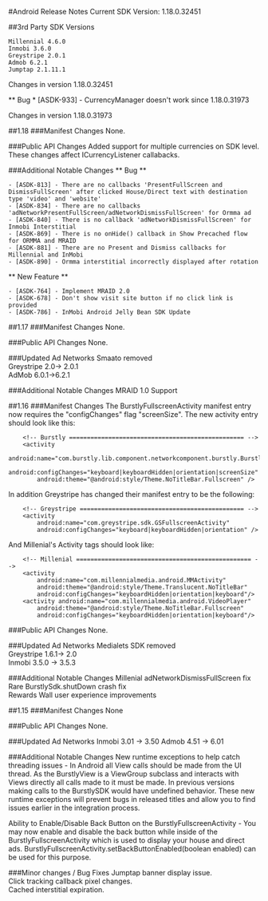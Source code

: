 #Android Release Notes
Current SDK Version:  1.18.0.32451

##3rd Party SDK Versions

    Millennial 4.6.0
    Inmobi 3.6.0
    Greystripe 2.0.1
    Admob 6.2.1
    Jumptap 2.1.11.1

Changes in version 1.18.0.32451

** Bug
    * [ASDK-933] - CurrencyManager doesn't work since 1.18.0.31973

Changes in version 1.18.0.31973

##1.18
###Manifest Changes
None.

###Public API Changes
Added support for multiple currencies on SDK level. These changes affect ICurrencyListener callabacks.

###Additional Notable Changes
** Bug **

    - [ASDK-813] - There are no callbacks 'PresentFullScreen and DismissFullScreen' after clicked House/Direct text with destination type 'video' and 'website'
    - [ASDK-834] - There are no callbacks 'adNetworkPresentFullScreen/adNetworkDismissFullScreen' for Ormma ad
    - [ASDK-840] - There is no callback 'adNetworkDismissFullScreen' for Inmobi Interstitial
    - [ASDK-869] - There is no onHide() callback in Show Precached flow for ORMMA and MRAID
    - [ASDK-881] - There are no Present and Dismiss callbacks for Millennial and InMobi
    - [ASDK-890] - Ormma interstitial incorrectly displayed after rotation

** New Feature **

    - [ASDK-764] - Implement MRAID 2.0
    - [ASDK-678] - Don't show visit site button if no click link is provided
    - [ASDK-786] - InMobi Android Jelly Bean SDK Update

##1.17
###Manifest Changes
None. 

###Public API Changes
None.

###Updated Ad Networks
Smaato removed  
Greystripe 2.0-> 2.0.1  
AdMob 6.0.1->6.2.1  

###Additional Notable Changes
MRAID 1.0 Support

##1.16
###Manifest Changes
The BurstlyFullscreenActivity manifest entry now requires the "configChanges" flag "screenSize".  The new activity entry should look like this:

        <!-- Burstly ================================================= -->
        <activity
            android:name="com.burstly.lib.component.networkcomponent.burstly.BurstlyFullscreenActivity"
            android:configChanges="keyboard|keyboardHidden|orientation|screenSize"
            android:theme="@android:style/Theme.NoTitleBar.Fullscreen" />

In addition Greystripe has changed their manifest entry to be the following:

        <!-- Greystripe ============================================== -->
        <activity
            android:name="com.greystripe.sdk.GSFullscreenActivity"
            android:configChanges="keyboard|keyboardHidden|orientation" />

And Millenial's Activity tags should look like:

        <!-- Millenial ================================================= -->       
        <activity 
            android:name="com.millennialmedia.android.MMActivity" 
            android:theme="@android:style/Theme.Translucent.NoTitleBar"
            android:configChanges="keyboardHidden|orientation|keyboard"/>
        <activity android:name="com.millennialmedia.android.VideoPlayer" 
            android:theme="@android:style/Theme.NoTitleBar.Fullscreen"
            android:configChanges="keyboardHidden|orientation|keyboard"/>

###Public API Changes
None.

###Updated Ad Networks
Medialets SDK removed  
Greystripe 1.6.1-> 2.0  
Inmobi 3.5.0 -> 3.5.3  

###Additional Notable Changes
Millenial adNetworkDismissFullScreen fix  
Rare BurstlySdk.shutDown crash fix  
Rewards Wall user experience improvements  

##1.15
###Manifest Changes
None

###Public API Changes
None.

###Updated Ad Networks
Inmobi 3.01 -> 3.50
Admob 4.51 -> 6.01

###Additional Notable Changes
New runtime exceptions to help catch threading issues - In Android all View calls should be made from the UI thread. As the BurstlyView is a ViewGroup subclass and interacts with Views directly all calls made to it must be made. In previous versions making calls to the BurstlySDK would have undefined behavior. These new runtime exceptions will prevent bugs in released titles and allow you to find issues earlier in the integration process.

Ability to Enable/Disable Back Button on the BurstlyFullscreenActivity - You may now enable and disable the back button while inside of the BurstlyFullscreenActivity which is used to display your house and direct ads. BurstlyFullscreenActivity.setBackButtonEnabled(boolean enabled) can be used for this purpose.

###Minor changes / Bug Fixes
Jumptap banner display issue.  
Click tracking callback pixel changes.  
Cached interstitial expiration.